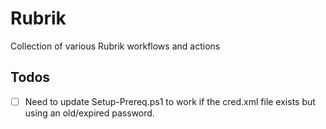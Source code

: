 # Rubrik
Collection of various Rubrik workflows and actions

## Todos

- [ ] Need to update Setup-Prereq.ps1 to work if the cred.xml file exists but using an old/expired password.